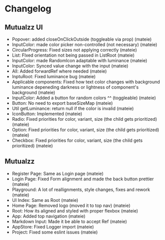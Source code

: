 # Changelog

## Mutualzz UI
- Popover: added closeOnClickOutside (toggleable via prop) (mateie)
- InputColor: made color picker non-controlled (not necessary) (mateie)
- CircularProgress: Fixed sizes not applying correctly (mateie)
- List: FIxed orientation not being passed in ListRoot (mateie)
- InputColor: made RandomIcon adaptable with luminance (mateie)
- InputColor: Synced value change with the input (mateie)
- All: Added forwardRef where needed (mateie)
- InptuRoot: Fixed luminance bug (mateie)
- Applicable components: Fixed how text color changes with background luminance depeneding darkness or lightness of component's background (mateie)
- InputColor: Added a button for random colors ^^ (toggleable) (mateie)
- Button: No need to export baseSizeMap (mateie)
- Util getLuminance: return null if the color is invalid (mateie)
- IconButton: Implemented (mateie)
- Radio: Fixed priorities for color, variant, size (the child gets prioritized) (mateie)
- Option: Fixed priorities for color, variant, size (the child gets prioritized) (mateie)
- Checkbox: Fixed priorities for color, variant, size (the child gets prioritized) (mateie)

## Mutualzz
- Register Page: Same as Login page (mateie)
- Login Page: Fixed Form alignment and made the back button prettier (mateie)
- Playground: A lot of reallignments, style changes, fixes and rework (mateie)
- UI Index: Same as Root (mateie)
- Home Page: Removed logo (moved it to top nav) (mateie)
- Root: How its aligned and styled with proper flexbox (mateie)
- App: Added top navigation (mateie)
- Markdown Input: Made it be able to accept Ref (mateie)
- AppStore: Fixed Logger import (mateie)
- Project: Fixed some eslint issues (mateie)

